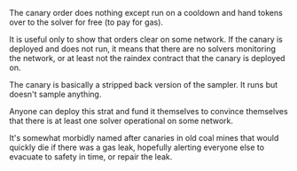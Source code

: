 The canary order does nothing except run on a cooldown and hand tokens over to
the solver for free (to pay for gas).

It is useful only to show that orders clear on some network. If the canary is
deployed and does not run, it means that there are no solvers monitoring the
network, or at least not the raindex contract that the canary is deployed on.

The canary is basically a stripped back version of the sampler. It runs but
doesn't sample anything.

Anyone can deploy this strat and fund it themselves to convince themselves that
there is at least one solver operational on some network.

It's somewhat morbidly named after canaries in old coal mines that would quickly
die if there was a gas leak, hopefully alerting everyone else to evacuate to
safety in time, or repair the leak.

